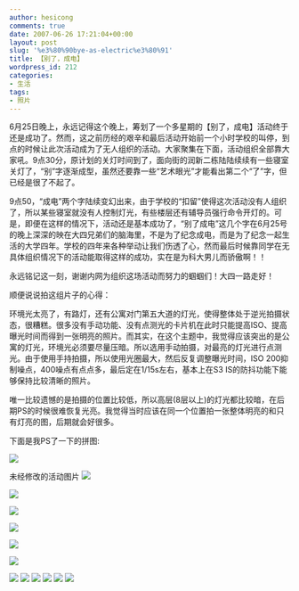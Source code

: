 ```yaml
---
author: hesicong
comments: true
date: 2007-06-26 17:21:04+00:00
layout: post
slug: '%e3%80%90bye-as-electric%e3%80%91'
title: 【别了，成电】
wordpress_id: 212
categories:
- 生活
tags:
- 照片
---
```


6月25日晚上，永远记得这个晚上，筹划了一个多星期的【别了，成电】活动终于还是成功了。然而，这之前历经的艰辛和最后活动开始前一个小时学校的叫停，到点的时候让此次活动成为了无人组织的活动。大家聚集在下面，活动组织全部靠大家吼。9点30分，原计划的关灯时间到了，面向街的润新二栋陆陆续续有一些寝室关灯了，“别”字逐渐成型，虽然还要靠一些“艺术眼光”才能看出第二个“了”字，但已经是很了不起了。

9点50，“成电”两个字陆续变幻出来，由于学校的“扣留”使得这次活动没有人组织了，所以某些寝室就没有人控制灯光，有些楼层还有辅导员强行命令开灯的。可是，即便在这样的情况下，活动还是基本成功了，“别了成电”这几个字在6月25号的晚上深深的映在大四兄弟们的脑海里，不是为了纪念成电，而是为了纪念一起生活的大学四年。学校的四年来各种举动让我们伤透了心，然而最后时候靠同学在无具体组织情况下的活动能取得这样的成功，实在是为科大男儿而骄傲啊！！

永远铭记这一刻，谢谢内网为组织这场活动而努力的蝈蝈们！大四一路走好！

顺便说说拍这组片子的心得：

环境光太亮了，有路灯，还有公寓对门第五大道的灯光，使得整体处于逆光拍摄状态，很糟糕。很多没有手动功能、没有点测光的卡片机在此时只能提高ISO、提高曝光时间而得到一张明亮的照片。而其实，在这个主题中，我觉得应该突出的是公寓的灯光，环境光必须要尽量压暗。所以选用手动拍摄，对最亮的灯光进行点测光。由于使用手持拍摄，所以使用光圈最大，然后反复调整曝光时间，ISO 200抑制噪点，400噪点有点点多，最后定在1/15s左右，基本上在S3 IS的防抖功能下能够保持比较清晰的照片。

唯一比较遗憾的是拍摄的位置比较低，所以高层(8层以上)的灯光都比较暗，在后期PS的时候很难恢复光亮。我觉得当时应该在同一个位置拍一张整体明亮的和只有灯亮的图，后期就会好很多。

下面是我PS了一下的拼图:

[](/images/2007-6-26/bielechengdian.jpg)![](/images/2007-6-26/image/thumb/bielechengdian.jpg)

未经修改的活动图片
[](/images/2007-6-26/bie.jpg)![](/images/2007-6-26/image/thumb/bie.jpg)

[](/images/2007-6-26/bie2.JPG)![](/images/2007-6-26/image/thumb/bie2.JPG)

[](/images/2007-6-26/le.JPG)![](/images/2007-6-26/image/thumb/le.JPG)

[](/images/2007-6-26/le2.JPG)![](/images/2007-6-26/image/thumb/le2.JPG)

[](/images/2007-6-26/cheng.JPG)![](/images/2007-6-26/image/thumb/cheng.JPG)

[](/images/2007-6-26/dian.JPG)![](/images/2007-6-26/image/thumb/dian.JPG)

![](/images/2007-6-26/bie.jpg) ![](/images/2007-6-26/bie2.jpg) ![](/images/2007-6-26/le.jpg) ![](/images/2007-6-26/le2.jpg) ![](/images/2007-6-26/cheng.jpg) ![](/images/2007-6-26/dian.jpg)
